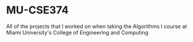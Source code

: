 # MU-CSE374
All of the projects that I worked on when taking the Algorithms I course at Miami University's College of Engineering and Computing
